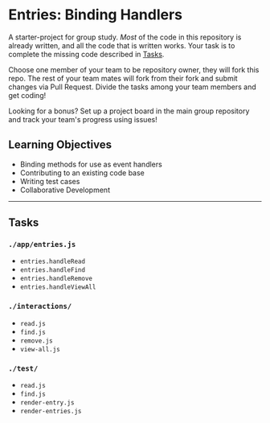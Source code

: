# Entries: Binding Handlers

A starter-project for group study.  _Most_ of the code in this repository is already written, and all the code that is written works.  Your task is to complete the missing code described in [Tasks](#tasks).

Choose one member of your team to be repository owner, they will fork this repo. The rest of your team mates will fork from their fork and submit changes via Pull Request.  Divide the tasks among your team members and get coding!

Looking for a bonus?  Set up a project board in the main group repository and track your team's progress using issues!

## Learning Objectives

* Binding methods for use as event handlers
* Contributing to an existing code base
* Writing test cases
* Collaborative Development

---

## Tasks

### `./app/entries.js`

* `entries.handleRead`
* `entries.handleFind`
* `entries.handleRemove`
* `entries.handleViewAll`

### `./interactions/`

* `read.js`
* `find.js`
* `remove.js`
* `view-all.js`

### `./test/`

* `read.js`
* `find.js`
* `render-entry.js`
* `render-entries.js`
